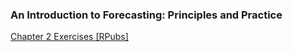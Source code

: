 ### An Introduction to Forecasting: Principles and Practice

[Chapter 2 Exercises [RPubs]](https://rpubs.com/neilmartin/1209890)
